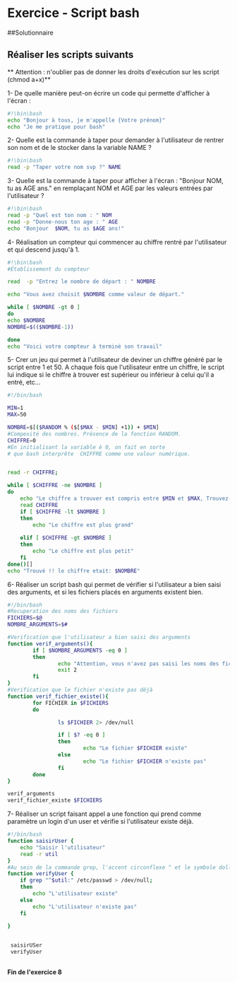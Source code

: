 ﻿# Exercice  - Script bash

##Solutionnaire

## Réaliser les scripts suivants

** Attention : n'oublier pas de donner les droits d'exécution sur les script (chmod a+x)**

1- De quelle manière peut-on écrire un code qui permette d'afficher à l'écran :

```bash
#!\bin\bash
echo "Bonjour à tous, je m'appelle {Votre prénom}"
echo "Je me pratique pour bash"
```

2- Quelle est la commande à taper pour demander à l'utilisateur de rentrer son nom et de le stocker dans la variable NAME ?

```bash
#!\bin\bash
read -p "Taper votre nom svp ?" NAME
```

3- Quelle est la commande à taper pour afficher à l'écran : "Bonjour NOM, tu as AGE ans." en remplaçant NOM et AGE par les valeurs entrées par l'utilisateur ?

```bash
#!\bin\bash
read -p "Quel est ton nom : " NOM
read -p "Donne-nous ton age : " AGE
echo "Bonjour  $NOM, tu as $AGE ans!"
```

4- Réalisation un compteur  qui commencer au chiffre rentré par l'utilisateur et qui descend jusqu'à 1.

```bash
#!\bin\bash
#Établissement du compteur

read  -p "Entrez le nombre de départ : " NOMBRE

echo "Vous avez choisit $NOMBRE comme valeur de départ."

while [ $NOMBRE -gt 0 ]
do
echo $NOMBRE
NOMBRE=$(($NOMBRE-1))

done
echo "Voici votre compteur à terminé son travail"
```

5- Crer un jeu qui permet à l'utilisateur de deviner un chiffre généré par le script entre 1 et 50. A chaque fois que l'utilisateur entre un chiffre, le script lui indique si le chiffre à trouver est supérieur ou inférieur à celui qu'il a entré, etc…

```bash
#!/bin/bash

MIN=1
MAX=50

NOMBRE=$[($RANDOM % ($[$MAX - $MIN] +1)) + $MIN]
#Compexité des nombres. Présence de la fonction RANDOM.
CHIFFRE=0 
#En initialisant la variable è 0, on fait en sorte
# que bash interprête  CHIFFRE comme une valeur numérique.


read -r CHIFFRE;

while [ $CHIFFRE -ne $NOMBRE ]
do
    echo "Le chiffre a trouver est compris entre $MIN et $MAX, Trouvez-le !"
    read CHIFFRE
    if [ $CHIFFRE -lt $NOMBRE ]
    then
        echo "Le chiffre est plus grand"
        
    elif [ $CHIFFRE -gt $NOMBRE ]
    then
        echo "Le chiffre est plus petit"
    fi
done()[]
echo "Trouvé !! le chiffre etait: $NOMBRE"
```

6- Réaliser un script bash qui permet de vérifier si l'utilisateur a bien saisi des arguments, et si les fichiers placés en arguments existent bien.

```bash
#!/bin/bash
#Recuperation des noms des fichiers
FICHIERS=$@
NOMBRE_ARGUMENTS=$#

#Verification que l'utilisateur a bien saisi des arguments
function verif_arguments(){
        if [ $NOMBRE_ARGUMENTS -eq 0 ]
        then
                echo "Attention, vous n'avez pas saisi les noms des fichiers"
                exit 2
        fi
}
#Verification que le fichier n'existe pas déjà
function verif_fichier_existe(){
        for FICHIER in $FICHIERS
        do

                ls $FICHIER 2> /dev/null

                if [ $? -eq 0 ]
                then
                        echo "Le fichier $FICHIER existe"
                else
                        echo "Le fichier $FICHIER n'existe pas"
                fi
        done
}

verif_arguments
verif_fichier_existe $FICHIERS
```


7- Réaliser un script faisant appel a une fonction qui prend comme paramètre un login d'un user et vérifie si l'utilisateur existe déjà.


```bash
#!/bin/bash
function saisirUser { 
    echo "Saisir l'utilisateur" 
    read -r util 
} 
#Au sein de la commande grep, l'accent circonflexe ^ et le symbole dollar $ sont des méta-caractères correspondant respectivement à une chaîne vide au début et en fin de ligne. 
function verifyUser { 
    if grep "^$util:" /etc/passwd > /dev/null; 
    then 
        echo "L'utilisateur existe" 
    else 
        echo "L'utilisateur n'existe pas" 
    fi 
    
} 


 saisirUSer
 verifyUser 
 
```

**Fin de l'exercice 8**
